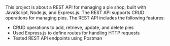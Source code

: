 This project is about a REST API for managing a pie shop, built with JavaScript, Node.js, and Express.js. The REST API supports CRUD operations for managing pies. The REST API includes the following features:
 * CRUD operations to add, retrieve, update, and delete pies
 * Used Express.js to define routes for handling HTTP requests
 * Tested REST API endpoints using Postman
